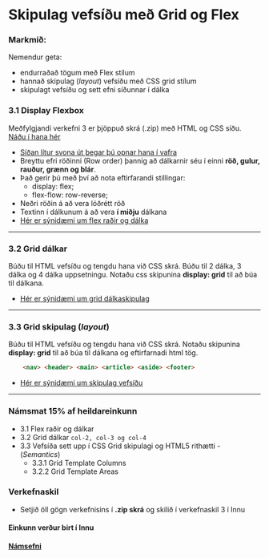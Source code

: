 # Skipulag vefsíðu með Grid og Flex

### Markmið:

Nemendur geta:

- endurraðað tögum með Flex stílum
- hannað skipulag (_layout_) vefsíðu með CSS grid stílum
- skipulagt vefsíðu og sett efni síðunnar í dálka

### 3.1 Display Flexbox

Meðfylgjandi verkefni 3 er þjöppuð skrá (.zip) með HTML og CSS síðu. [Náðu í hana hér](Namsefni-3/verkefni-nemar.zip) 

- [Síðan lítur svona út þegar þú opnar hana í vafra](Namsefni-3/Flexbox/before.3.1.jpg)
- Breyttu efri röðinni (Row order) þannig að dálkarnir séu í einni **röð, gulur, rauður, grænn og blár**. 
- Það gerir þú með því að nota eftirfarandi stillingar:
  - display: flex;
  - flex-flow: row-reverse;
- Neðri röðin á að vera lóðrétt röð
- Textinn í dálkunum á að vera **í miðju** dálkana
- [Hér er sýnidæmi um flex raðir og dálka](Namsefni-3/Flexbox/verk.3.1.jpg)

---

### 3.2 Grid dálkar 

Búðu til HTML vefsíðu og tengdu hana við CSS skrá.  Búðu til 2 dálka, 3 dálka og 4 dálka uppsetningu. Notaðu css skipunina **display: grid** til að búa til dálkana.

- [Hér er sýnidæmi um grid dálkaskipulag](Namsefni-3/Grid/Readme.md)

---

### 3.3 Grid skipulag (_layout_)

Búðu til HTML vefsíðu og tengdu hana við CSS skrá.  Notaðu skipunina **display: grid** til að búa til dálkana og eftirfarnadi html tög.

```HTML 
    <nav> <header> <main> <article> <aside> <footer> 
```

- [Hér er sýnidæmi um skipulag vefsíðu](Namsefni-3/Grid/GridLayout.md)

---

### Námsmat 15% af heildareinkunn

- 3.1 Flex raðir og dálkar
- 3.2 Grid dálkar ` col-2, col-3 og col-4 `
- 3.3 Vefsíða sett upp í CSS Grid skipulagi og HTML5 rithætti - (_Semantics_)
  - 3.3.1 Grid Template Columns
  - 3.2.2 Grid Template Areas

### Verkefnaskil

- Setjið öll gögn verkefnisins í **.zip skrá** og skilið í verkefnaskil 3 í Innu


#### Einkunn verður birt í Innu

#### [Námsefni](Namsefni-3/README.md)
